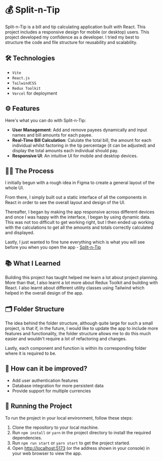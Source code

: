 # 💰 Split-n-Tip

Split-n-Tip is a bill and tip calculating application built with React. This project includes a responsive design for mobile (or desktop) users. This project developed my confidence as a developer. I tried my best to structure the code and file structure for reusability and scalability.

## 🛠 Technologies

- `Vite`
- `React.js`
- `TailwindCSS`
- `Redux Toolkit`
- `Vercel` for deployment

## ⚙️ Features

Here's what you can do with Split-n-Tip:

- **User Management**: Add and remove payees dynamically and input names and bill amounts for each payee.
- **Real-Time Bill Calculation**: Calulate the total bill, the amount for each individual whilst factoring in the tip percentage (it can be adjusted) and display the total amounts each individual should pay.
- **Responsive UI**: An intuitive UI for mobile and desktop devices.

## 👨‍🍳 The Process

I initially begun with a rough idea in Figma to create a general layout of the whole UI. 

From there, I simply built out a static interface of all the components in React in order to see the overall layout and design of the UI.

Thereafter, I began by making the app responsive across different devices and once I was happy with the interface, I began by using dynamic data. This was not too difficult to get working right, but I then ended up working with the calculations to get all the amounts and totals correctly calculated and displayed.

Lastly, I just wanted to fine tune everything which is what you will see before you when you open the app - [Split-n-Tip](https://split-n-tip.vercel.app)

## 📚 What I Learned

Building this project has taught helped me learn a lot about project planning. More than that, I also learnt a lot more about Redux Toolkit and building with React. I also learnt about different utility classes using Tailwind which helped in the overall design of the app.

## 🗂 Folder Structure

The idea behind the folder structure, although quite large for such a small project, is that if, in the future, I would like to update the app to include more features and functionality, the folder structure allows me to do this much easier and wouldn't require a lot of refactoring and changes.

Lastly, each component and function is within its corresponding folder where it is required to be.

## 💭 How can it be improved?

- Add user authentication features
- Database integration for more persistent data
- Provide support for multiple currencies

## 🚦 Running the Project

To run the project in your local environment, follow these steps:

1. Clone the repository to your local machine.
2. Run `npm install` or `yarn` in the project directory to install the required dependencies.
3. Run `npm run start` or `yarn start` to get the project started.
4. Open [http://localhost:5173](http://localhost:5173) (or the address shown in your console) in your web browser to view the app.

